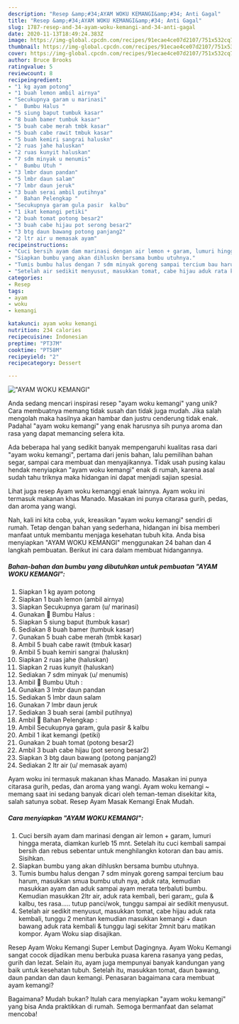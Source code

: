```yaml
---
description: "Resep &amp;#34;AYAM WOKU KEMANGI&amp;#34; Anti Gagal"
title: "Resep &amp;#34;AYAM WOKU KEMANGI&amp;#34; Anti Gagal"
slug: 1787-resep-and-34-ayam-woku-kemangi-and-34-anti-gagal
date: 2020-11-13T18:49:24.383Z
image: https://img-global.cpcdn.com/recipes/91ecae4ce07d2107/751x532cq70/ayam-woku-kemangi-foto-resep-utama.jpg
thumbnail: https://img-global.cpcdn.com/recipes/91ecae4ce07d2107/751x532cq70/ayam-woku-kemangi-foto-resep-utama.jpg
cover: https://img-global.cpcdn.com/recipes/91ecae4ce07d2107/751x532cq70/ayam-woku-kemangi-foto-resep-utama.jpg
author: Bruce Brooks
ratingvalue: 5
reviewcount: 8
recipeingredient:
- "1 kg ayam potong"
- "1 buah lemon ambil airnya"
- "Secukupnya garam u marinasi"
- "  Bumbu Halus "
- "5 siung baput tumbuk kasar"
- "8 buah bamer tumbuk kasar"
- "5 buah cabe merah tmbk kasar"
- "5 buah cabe rawit tmbuk kasar"
- "5 buah kemiri sangrai haluskn"
- "2 ruas jahe haluskan"
- "2 ruas kunyit haluskan"
- "7 sdm minyak u menumis"
- "  Bumbu Utuh "
- "3 lmbr daun pandan"
- "5 lmbr daun salam"
- "7 lmbr daun jeruk"
- "3 buah serai ambil putihnya"
- "  Bahan Pelengkap "
- "Secukupnya garam gula pasir  kalbu"
- "1 ikat kemangi petiki"
- "2 buah tomat potong besar2"
- "3 buah cabe hijau pot serong besar2"
- "3 btg daun bawang potong panjang2"
- "2 ltr air u memasak ayam"
recipeinstructions:
- "Cuci bersih ayam dam marinasi dengan air lemon + garam, lumuri hingga merata, diamkan kurleb 15 mnt. Setelah itu cuci kembali sampai bersih dan rebus sebentar untuk menghilangkn kotoran dan bau amis. Sisihkan."
- "Siapkan bumbu yang akan dihluskn bersama bumbu utuhnya."
- "Tumis bumbu halus dengan 7 sdm minyak goreng sampai tercium bau harum, masukkan smua bumbu utuh nya, aduk rata, kemudian masukkan ayam dan aduk sampai ayam merata terbaluti bumbu. Kemudian masukkan 2ltr air, aduk rata kembali, beri garam;, gula &amp; kalbu, tes rasa..... tutup panci/wok, tunggu sampai air sedikit menyusut."
- "Setelah air sedikit menyusut, masukkan tomat, cabe hijau aduk rata kembali, tunggu 2 menitan kemudian masukkan kemangi + daun bawang aduk rata kembali &amp; tunggu lagi sekitar 2mnit baru matikan kompor. Ayam Woku siap disajikan."
categories:
- Resep
tags:
- ayam
- woku
- kemangi

katakunci: ayam woku kemangi 
nutrition: 234 calories
recipecuisine: Indonesian
preptime: "PT37M"
cooktime: "PT58M"
recipeyield: "2"
recipecategory: Dessert

---
```



![&#34;AYAM WOKU KEMANGI&#34;](https://img-global.cpcdn.com/recipes/91ecae4ce07d2107/751x532cq70/ayam-woku-kemangi-foto-resep-utama.jpg)

Anda sedang mencari inspirasi resep &#34;ayam woku kemangi&#34; yang unik? Cara membuatnya memang tidak susah dan tidak juga mudah. Jika salah mengolah maka hasilnya akan hambar dan justru cenderung tidak enak. Padahal &#34;ayam woku kemangi&#34; yang enak harusnya sih punya aroma dan rasa yang dapat memancing selera kita.

Ada beberapa hal yang sedikit banyak mempengaruhi kualitas rasa dari &#34;ayam woku kemangi&#34;, pertama dari jenis bahan, lalu pemilihan bahan segar, sampai cara membuat dan menyajikannya. Tidak usah pusing kalau hendak menyiapkan &#34;ayam woku kemangi&#34; enak di rumah, karena asal sudah tahu triknya maka hidangan ini dapat menjadi sajian spesial.

Lihat juga resep Ayam woku kemanggi enak lainnya. Ayam woku ini termasuk makanan khas Manado. Masakan ini punya citarasa gurih, pedas, dan aroma yang wangi.


Nah, kali ini kita coba, yuk, kreasikan &#34;ayam woku kemangi&#34; sendiri di rumah. Tetap dengan bahan yang sederhana, hidangan ini bisa memberi manfaat untuk membantu menjaga kesehatan tubuh kita. Anda bisa menyiapkan &#34;AYAM WOKU KEMANGI&#34; menggunakan 24 bahan dan 4 langkah pembuatan. Berikut ini cara dalam membuat hidangannya.

<!--inarticleads1-->

##### Bahan-bahan dan bumbu yang dibutuhkan untuk pembuatan &#34;AYAM WOKU KEMANGI&#34;:

1. Siapkan 1 kg ayam potong
1. Siapkan 1 buah lemon (ambil airnya)
1. Siapkan Secukupnya garam (u/ marinasi)
1. Gunakan  🦁 Bumbu Halus :
1. Siapkan 5 siung baput (tumbuk kasar)
1. Sediakan 8 buah bamer (tumbuk kasar)
1. Gunakan 5 buah cabe merah (tmbk kasar)
1. Ambil 5 buah cabe rawit (tmbuk kasar)
1. Ambil 5 buah kemiri sangrai (haluskn)
1. Siapkan 2 ruas jahe (haluskan)
1. Siapkan 2 ruas kunyit (haluskan)
1. Sediakan 7 sdm minyak (u/ menumis)
1. Ambil  🦁 Bumbu Utuh :
1. Gunakan 3 lmbr daun pandan
1. Sediakan 5 lmbr daun salam
1. Gunakan 7 lmbr daun jeruk
1. Sediakan 3 buah serai (ambil putihnya)
1. Ambil  🦁 Bahan Pelengkap :
1. Ambil Secukupnya garam, gula pasir &amp; kalbu
1. Ambil 1 ikat kemangi (petiki)
1. Gunakan 2 buah tomat (potong besar2)
1. Ambil 3 buah cabe hijau (pot serong besar2)
1. Siapkan 3 btg daun bawang (potong panjang2)
1. Sediakan 2 ltr air (u/ memasak ayam)


Ayam woku ini termasuk makanan khas Manado. Masakan ini punya citarasa gurih, pedas, dan aroma yang wangi. Ayam woku kemangi ~ memang saat ini sedang banyak dicari oleh teman-teman disekitar kita, salah satunya sobat. Resep Ayam Masak Kemangi Enak Mudah. 

<!--inarticleads2-->

##### Cara menyiapkan &#34;AYAM WOKU KEMANGI&#34;:

1. Cuci bersih ayam dam marinasi dengan air lemon + garam, lumuri hingga merata, diamkan kurleb 15 mnt. Setelah itu cuci kembali sampai bersih dan rebus sebentar untuk menghilangkn kotoran dan bau amis. Sisihkan.
1. Siapkan bumbu yang akan dihluskn bersama bumbu utuhnya.
1. Tumis bumbu halus dengan 7 sdm minyak goreng sampai tercium bau harum, masukkan smua bumbu utuh nya, aduk rata, kemudian masukkan ayam dan aduk sampai ayam merata terbaluti bumbu. Kemudian masukkan 2ltr air, aduk rata kembali, beri garam;, gula &amp; kalbu, tes rasa..... tutup panci/wok, tunggu sampai air sedikit menyusut.
1. Setelah air sedikit menyusut, masukkan tomat, cabe hijau aduk rata kembali, tunggu 2 menitan kemudian masukkan kemangi + daun bawang aduk rata kembali &amp; tunggu lagi sekitar 2mnit baru matikan kompor. Ayam Woku siap disajikan.


Resep Ayam Woku Kemangi Super Lembut Dagingnya. Ayam Woku Kemangi sangat cocok dijadikan menu berbuka puasa karena rasanya yang pedas, gurih dan lezat. Selain itu, ayam juga mempunyai banyak kandungan yang baik untuk kesehatan tubuh. Setelah itu, masukkan tomat, daun bawang, daun pandan dan daun kemangi. Penasaran bagaimana cara membuat ayam kemangi? 

Bagaimana? Mudah bukan? Itulah cara menyiapkan &#34;ayam woku kemangi&#34; yang bisa Anda praktikkan di rumah. Semoga bermanfaat dan selamat mencoba!
